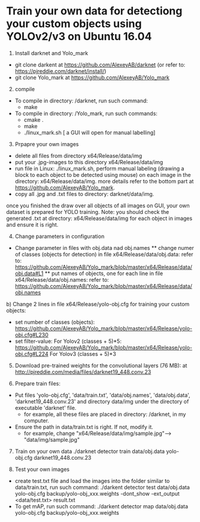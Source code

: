 # Train your own data for detectiong your custom objects using YOLOv2/v3 on Ubuntu 16.04

1) Install darknet and Yolo_mark
* git clone darkent at https://github.com/AlexeyAB/darknet
   (or refer to: https://pjreddie.com/darknet/install/)   
*  git clone Yolo_mark at https://github.com/AlexeyAB/Yolo_mark

2) compile 
* To compile in directory: /darknet, run such command: 
   * make
* To compile in directory: /Yolo_mark, run such commands:
   * cmake .
   * make
   * ./linux_mark.sh [ a GUI will open for manual labelling] 


3) Prpapre your own images
* delete all files from directory x64/Release/data/img
* put your .jpg-images to this directory x64/Release/data/img
* run file in Linux: ./linux_mark.sh, perform manual labeling (drawing a block to each object to be detected using mouse) on each image in the directory: x64/Release/data/img.
   more details refer to the bottom part at https://github.com/AlexeyAB/Yolo_mark.
* copy all .jpg and .txt files to directory: darknet/data/img.

once you finished the draw over all objects of all images on GUI, your own dataset is prepared for YOLO training.
Note: you should check the generated .txt at directory: x64/Release/data/img for each object in images and ensure it is right.

4) Change parameters in configuration 

* Change parameter in files with obj.data nad obj.names
   ** change numer of classes (objects for detection) in file x64/Release/data/obj.data: 
   refer to: https://github.com/AlexeyAB/Yolo_mark/blob/master/x64/Release/data/obj.data#L1
   ** put names of objects, one for each line in file x64/Release/data/obj.names: 
   refer to: https://github.com/AlexeyAB/Yolo_mark/blob/master/x64/Release/data/obj.names

b) Change 2 lines in file x64/Release/yolo-obj.cfg for training your custom objects:
* set number of classes (objects): https://github.com/AlexeyAB/Yolo_mark/blob/master/x64/Release/yolo-obj.cfg#L230
* set filter-value: 
For Yolov2 (classes + 5)*5: https://github.com/AlexeyAB/Yolo_mark/blob/master/x64/Release/yolo-obj.cfg#L224
For Yolov3 (classes + 5)*3

5) Download pre-trained weights for the convolutional layers (76 MB): 
 at  http://pjreddie.com/media/files/darknet19_448.conv.23

6) Prepare train files:
 * Put files 'yolo-obj.cfg', 'data/train.txt', 'data/obj.names', 'data/obj.data', 'darknet19_448.conv.23' and directory data/img under the directory of executable 'darknet' file. 
   - for example, all these files are placed in directory: /darknet, in my computer.
 * Ensure the path in data/train.txt is right. If not, modify it. 
   - for example, change "x64/Release/data/img/sample.jpg"--> "data/img/sample.jpg"
 
7) Train on your own data
  ./darknet detector train data/obj.data yolo-obj.cfg darknet19_448.conv.23

8) Test your own images
  * create test.txt file and load the images into the folder similar to data/train.txt, run such command:
  ./darkent detector test data/obj.data yolo-obj.cfg backup/yolo-obj_xxx.weights -dont_show -ext_output <data/test.txt> result.txt
  * To get mAP, run such command:
  ./darkent detector map data/obj.data yolo-obj.cfg backup/yolo-obj_xxx.weights
  
